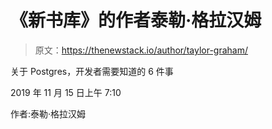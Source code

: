# 《新书库》的作者泰勒·格拉汉姆

> 原文：<https://thenewstack.io/author/taylor-graham/>

关于 Postgres，开发者需要知道的 6 件事

2019 年 11 月 15 日上午 7:10

作者:泰勒·格拉汉姆